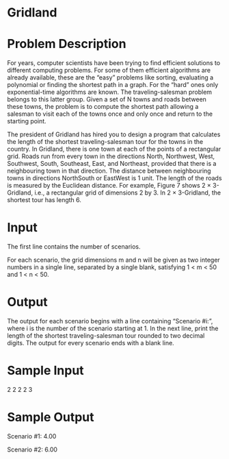 # Gridland
# Problem Description
For years, computer scientists have been trying to find efficient solutions to different computing problems. For some of them efficient algorithms are already available, these are the “easy” problems like sorting, evaluating a polynomial or finding the shortest path in a graph. For the “hard” ones only exponential-time algorithms are known. The traveling-salesman problem belongs to this latter group. Given a set of N towns and roads between these towns, the problem is to compute the shortest path allowing a salesman to visit each of the towns once and only once and return to the starting point.

The president of Gridland has hired you to design a program that calculates the length of the shortest traveling-salesman tour for the towns in the country. In Gridland, there is one town at each of the points of a rectangular grid. Roads run from every town in the directions North, Northwest, West, Southwest, South, Southeast, East, and Northeast, provided that there is a neighbouring town in that direction. The distance between neighbouring towns in directions NorthSouth or EastWest is 1 unit. The length of the roads is measured by the Euclidean distance. For example, Figure 7 shows 2 × 3-Gridland, i.e., a rectangular grid of dimensions 2 by 3. In 2 × 3-Gridland, the shortest tour has length 6. 


# Input
The first line contains the number of scenarios.

For each scenario, the grid dimensions m and n will be given as two integer numbers in a single line, separated by a single blank, satisfying 1 < m < 50 and 1 < n < 50.
 

# Output
The output for each scenario begins with a line containing “Scenario #i:”, where i is the number of the scenario starting at 1. In the next line, print the length of the shortest traveling-salesman tour rounded to two decimal digits. The output for every scenario ends with a blank line.


# Sample Input
2
2 2
2 3
 

# Sample Output
Scenario #1:
4.00

Scenario #2:
6.00
